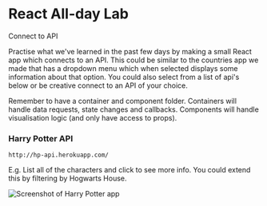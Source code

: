 # React All-day Lab

Connect to API

Practise what we've learned in the past few days by making a small React app which connects to an API. This could be similar to the countries app we made that has a dropdown menu which when selected displays some information about that option. You could also select from a list of api's below or be creative connect to an API of your choice.

Remember to have a container and component folder. Containers will handle data requests, state changes and callbacks. Components will handle visualisation logic (and only have access to props).

### Harry Potter API

`http://hp-api.herokuapp.com/`

E.g. List all of the characters and click to see more info. You could extend this by filtering by Hogwarts House.


![Screenshot of Harry Potter app](<img width="1435" alt="screenshot 2018-10-31 at 14 55 43" src="https://user-images.githubusercontent.com/38946410/47796915-33581200-dd1d-11e8-9aed-f68b93e77d13.png">)